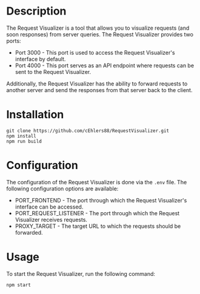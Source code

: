 # Description
The Request Visualizer is a tool that allows you to visualize requests (and soon responses) from server queries. The Request Visualizer provides two ports:
- Port 3000 - This port is used to access the Request Visualizer's interface by default.
- Port 4000 - This port serves as an API endpoint where requests can be sent to the Request Visualizer.

Additionally, the Request Visualizer has the ability to forward requests to another server and send the responses from that server back to the client.
# Installation
````shell
git clone https://github.com/cEhlers88/RequestVisualizer.git
npm install
npm run build
````

# Configuration
The configuration of the Request Visualizer is done via the `.env` file. The following configuration options are available: 
- PORT_FRONTEND - The port through which the Request Visualizer's interface can be accessed. 
- PORT_REQUEST_LISTENER - The port through which the Request Visualizer receives requests. 
- PROXY_TARGET - The target URL to which the requests should be forwarded.

# Usage
To start the Request Visualizer, run the following command:
````shell
npm start
````
